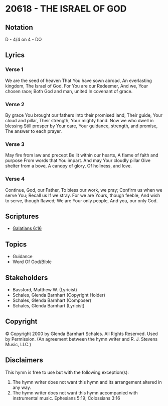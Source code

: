 # 20618 - THE ISRAEL OF GOD

## Notation

D - 4/4 on 4 - DO

## Lyrics

### Verse 1

We are the seed of heaven That You have sown abroad, An everlasting kingdom, The Israel of God. For You are our Redeemer, And we, Your chosen race; Both God and man, united In covenant of grace.

### Verse 2

By grace You brought our fathers Into their promised land, Their guide, Your cloud and pillar, Their strength, Your mighty hand. Now we who dwell in blessing Still prosper by Your care, Your guidance, strength, and promise, The answer to each prayer.

### Verse 3

May fire from law and precept Be lit within our hearts, A flame of faith and purpose From words that You impart. And may Your cloudly pillar Give shelter from a bove, A canopy of glory, Of holiness, and love.

### Verse 4

Continue, God, our Father, To bless our work, we pray; Confirm us when we serve You; Recall us If we stray. For we are Yours, though feeble, And wish to serve, though flawed; We are Your only people, And you, our only God.


## Scriptures

- [Galatians 6:16](https://www.biblegateway.com/passage/?search=Galatians%206%3A16)

## Topics

- Guidance
- Word Of God/Bible

## Stakeholders

- Bassford, Matthew W. (Lyricist)
- Schales, Glenda Barnhart (Copyright Holder)
- Schales, Glenda Barnhart (Composer)
- Schales, Glenda Barnhart (Lyricist)

## Copyright

© Copyright 2000 by Glenda Barnhart Schales. All Rights Reserved. Used by Permission.
(An agreement between the hymn writer and R. J. Stevens Music, LLC.)

## Disclaimers

This hymn is free to use but with the following exception(s):
1. The hymn writer does not want this hymn and its arrangement altered in any way.
2. The hymn writer does not want this hymn accompanied with instrumental music.
Ephesians 5:19; Colossians 3:16

